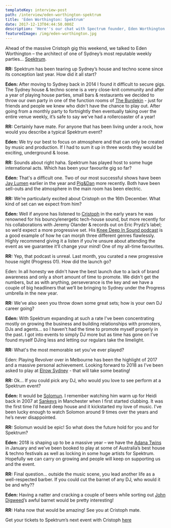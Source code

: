 ```yaml
---
templateKey: interview-post
path: /interview/eden-worthington-spektrum
title: 'Eden Worthington: Spektrum'
date: 2017-12-13T04:44:50.000Z
description: 'Here''s our chat with Spectrum founder, Eden Worthington. '
featuredImage: /img/eden-worthington.jpg
---
```

Ahead of the massive Cristoph gig this weekend, we talked to Eden Worthington – the architect of one of Sydney’s most reputable weekly parties… [Spektrum](https://www.facebook.com/spektrumau/).

**RR:** Spektrum has been tearing up Sydney’s house and techno scene since its conception last year. How did it all start?

**Eden:** After moving to Sydney back in 2014 I found it difficult to secure gigs. The Sydney house & techno scene is a very close-knit community and after a year of playing house parties, small bars & restaurants we decided to throw our own party in one of the function rooms of [The Burdekin](https://www.facebook.com/BurdekinHotel) - just for friends and people we knew who didn't have the chance to play out. After going from a monthly party to fortnightly then eventually taking over the entire venue weekly, it’s safe to say we've had a rollercoaster of a year!

**RR:** Certainly have mate. For anyone that has been living under a rock, how would you describe a typical Spektrum event?

**Eden:** We try our best to focus on atmosphere and that can only be created by music and production. If I had to sum it up in three words they would be exciting, underground & loose.

**RR:** Sounds about right haha. Spektrum has played host to some huge international acts. Which has been your favourite gig so far? 

**Eden:** That's a difficult one. Two of our most successful shows have been [Jay Lume](https://www.facebook.com/JayLumenMusic/)[n](https://www.facebook.com/JayLumenMusic/) earlier in the year and [Pig&Dan](https://www.facebook.com/piganddan/) more recently. Both have been sell-outs and the atmosphere in the main room has been electric.

**RR:** We’re particularly excited about Cristoph on the 16th December. What kind of set can we expect from him?

**Eden:** Well if anyone has listened to [Cristoph](https://www.facebook.com/CristophMusic/) in the early years he was renowned for his bouncy/energetic tech-house sound, but more recently for his collaborations with Jeremy Olander & records out on Eric Prydz’s label; so we’d expect a more progressive set. His [Knee Deep In Sound podcast](https://l.facebook.com/l.php?u=https%3A%2F%2Fsoundcloud.com%2Fkneedeepinsound%2Fknee-deep-in-sound-podcast-003-cristoph&h=ATNc6-R-qRWVkenm_ib3EaLysOnq-NfSGwGDenwxB2KKhAPwFNDHvRR0inhJjgMnbCadIDKcNLvIjtetgzqU7z7fH7O1EdjIbXY9KWAe3Zqa_0gPmeLpMyAX) is a good example of how he can morph three different genres flawlessly.  Highly recommend giving it a listen if you’re unsure about attending the event as we guarantee it’ll change your mind! One of my all-time favourites. 

**RR:** Yep, that podcast is unreal. Last month, you curated a new progressive house night (Progress 01). How did the launch go?

Eden: In all honesty we didn't have the best launch due to a lack of brand awareness and only a short amount of time to promote. We didn't get the numbers, but as with anything, perseverance is the key and we have a couple of big headliners that we’ll be bringing to Sydney under the Progress umbrella in the new year. 

**RR:** We’ve also seen you throw down some great sets; how is your own DJ career going?

**Eden:** With Spektrum expanding at such a rate I've been concentrating mostly on growing the business and building relationships with promoters, DJs and agents… so I haven't had the time to promote myself properly in the past. I got into events to simply DJ more but as time has gone on I’ve found myself DJing less and letting our regulars take the limelight. 

**RR:** What's the most memorable set you've ever played?

Eden: Playing Revolver over in Melbourne has been the highlight of 2017 and a massive personal achievement. Looking forward to 2018 as I’ve been asked to play at [Elrow Sydney](https://www.facebook.com/events/1536434159781103/) - that will take some beating!

**RR:** Ok… If you could pick any DJ, who would you love to see perform at a Spektrum event?

**Eden:** It would be [Solomun](https://www.facebook.com/SolomunMusic/). I remember watching him warm up for Heidi back in 2007 at [Sankeys](https://www.facebook.com/officialsankeys/) in Manchester when I first started clubbing. It was the first time I’d heard deep house and it kickstarted my love of music. I’ve been lucky enough to watch Solomon around 9 times over the years and he’s never disappointed.

**RR:** Solomun would be epic!  So what does the future hold for you and for Spektrum? 

**Eden:** 2018 is shaping up to be a massive year – we have the [Adana Twins](https://www.facebook.com/events/1976999512587758/) in January and we’ve been booked to play at some of Australia’s best house & techno festivals as well as locking in some huge artists for Spektrum. Hopefully we can carry on growing and people will keep on supporting us and the event. 

**RR:** Final question... outside the music scene, you lead another life as a well-respected barber. If you could cut the barnet of any DJ, who would it be and why??

**Eden:** Having a natter and cracking a couple of beers while sorting out [John Digweed](https://www.facebook.com/djjohndigweed/)’s awful barnet would be pretty interesting!

**RR:** Haha now that would be amazing! See you at Cristoph mate.

Get your tickets to Spektrum’s next event with Cristoph [here](https://www.facebook.com/events/145068672895251/)
